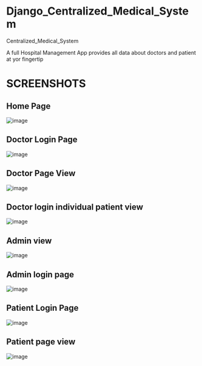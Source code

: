# Django_Centralized_Medical_System
Centralized_Medical_System


A full Hospital Management App provides all data about doctors and patient at yor fingertip



# SCREENSHOTS
## Home Page
![image](https://user-images.githubusercontent.com/94224224/192107082-110eff08-5951-4384-a999-693b87a50401.png)


## Doctor Login Page
![image](https://user-images.githubusercontent.com/94224224/192107154-b0f86e76-03b1-4968-9de6-04649ddb47df.png)

## Doctor Page View
![image](https://user-images.githubusercontent.com/94224224/192107286-018b1438-52d1-43b8-992b-98c543bc3a37.png)

## Doctor login individual patient view
![image](https://user-images.githubusercontent.com/94224224/192107341-55cb762e-be90-4a50-a4ef-260a4d20e51e.png)

## Admin view
![image](https://user-images.githubusercontent.com/94224224/192107400-c2a576f5-ce3e-4ef5-87b2-7368c0d84598.png)

## Admin login page
![image](https://user-images.githubusercontent.com/94224224/192107433-9294183e-59c8-4ae2-a820-452d269d6d71.png)

## Patient Login Page
![image](https://user-images.githubusercontent.com/94224224/192107460-330a302a-f230-4a9d-940f-ba20642cb3ea.png)

## Patient page view
![image](https://user-images.githubusercontent.com/94224224/192107510-a33b5866-24e9-48e4-a039-73a36996ee90.png)
